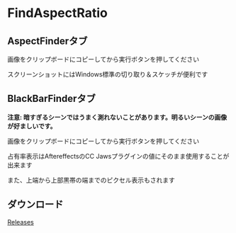 # FindAspectRatio


## AspectFinderタブ

画像をクリップボードにコピーしてから実行ボタンを押してください

スクリーンショットにはWindows標準の切り取り＆スケッチが便利です

## BlackBarFinderタブ

__注意: 暗すぎるシーンではうまく測れないことがあります。明るいシーンの画像が好ましいです。__

画像をクリップボードにコピーしてから実行ボタンを押してください

占有率表示はAftereffectsのCC Jawsプラグインの値にそのまま使用することが出来ます

また、上端から上部黒帯の端までのピクセル表示もされます

## ダウンロード

[Releases](https://github.com/rtasan/FindAspectRatio/releases)
